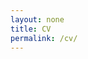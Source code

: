 ```yaml
---
layout: none
title: CV
permalink: /cv/
---
```


<script>
    window.location.href = "/assets/cv_25May25.pdf";
</script>